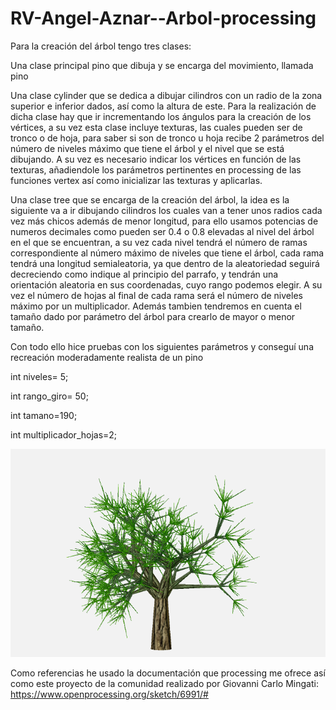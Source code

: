 # RV-Angel-Aznar--Arbol-processing


Para la creación del árbol tengo tres clases:


Una clase principal pino que dibuja y se encarga del movimiento, llamada pino


Una clase cylinder que se dedica a dibujar cilindros con un radio de la zona superior e inferior dados, así como la altura de este.
Para la realización de dicha clase hay que ir incrementando los ángulos para la creación de los vértices, a su vez esta clase incluye texturas, las cuales pueden ser de tronco o de hoja, para saber si son de tronco u hoja recibe 2 parámetros del número de niveles máximo que tiene el árbol y el nivel que se está dibujando.
A su vez es necesario indicar los vértices en función de las texturas, añadiendole los parámetros pertinentes en processing de las funciones vertex así como inicializar las texturas y aplicarlas.


Una clase tree que se encarga de la creación del árbol, la idea es la siguiente va a ir dibujando cilindros los cuales van a tener unos radios cada vez más chicos además de menor longitud, para ello usamos potencias de numeros decimales como pueden ser 0.4 o 0.8 elevadas al nivel del árbol en el que se encuentran, a su vez cada nivel tendrá el número de ramas correspondiente al número máximo de niveles que tiene el árbol, cada rama tendrá una longitud semialeatoria, ya que dentro de la aleatoriedad seguirá decreciendo como indique al principio del parrafo, y tendrán una orientación aleatoria en sus coordenadas, cuyo rango podemos elegir.
A su vez el número de hojas al final de cada rama será el número de niveles máximo por un multiplicador.
Además tambien tendremos en cuenta el tamaño dado por parámetro del árbol para crearlo de mayor o menor tamaño.

Con todo ello hice pruebas con los siguientes parámetros y conseguí una recreación moderadamente realista de un pino

int niveles= 5;

int rango_giro= 50;

int tamano=190;

int multiplicador_hojas=2;


![alt text](https://raw.githubusercontent.com/n4rgel/RV-Angel-Aznar--Arbol-processing/master/pino.PNG)


Como referencias he usado la documentación que processing me ofrece así como este proyecto de la comunidad realizado por Giovanni Carlo Mingati:
https://www.openprocessing.org/sketch/6991/#

